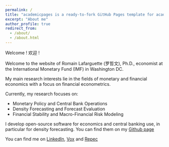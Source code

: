 ```yaml
---
permalink: /
title: "academicpages is a ready-to-fork GitHub Pages template for academic personal websites"
excerpt: "About me"
author_profile: true
redirect_from: 
  - /about/
  - /about.html
---
```


Welcome ! 欢迎 !


Welcome to the website of Romain Lafarguette (罗哲文), Ph.D., economist at the
International Monetary Fund (IMF) in Washington DC.


My  main research  interests  lie  in the  fields  of  monetary and  financial
economics with a focus on financial econometrics.


Currently, my research focuses on:
- Monetary Policy and Central Bank Operations
- Density Forecasting and Forecast Evaluation
- Financial Stability and Macro-Financial Risk Modeling


I  develop open-source  software for  economics  and central  banking use,  in
particular  for  density   forecasting.  You  can  find  them   on  my  [Github
page](https://github.com/romainlafarguette)


You can find me on [LinkedIn](https://www.linkedin.com/in/romain-lafarguette-%E7%BD%97%E5%93%B2%E6%96%87%EF%BC%89-24482a17?), [Vox](http://www.voxeu.org/person/romain-lafarguette) and [Repec](http://www.voxeu.org/person/romain-lafarguette)


